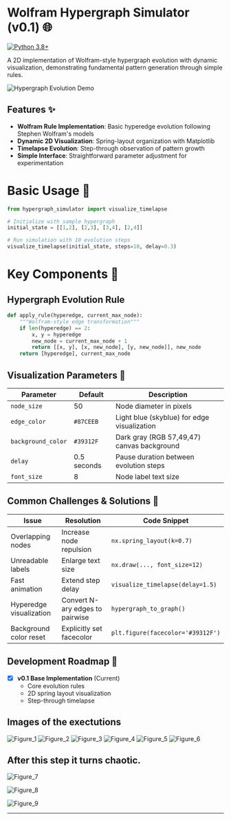 # Wolfram Hypergraph Simulator (v0.1) 🌐

[![Python 3.8+](https://img.shields.io/badge/Python-3.8%2B-blue)](https://www.python.org/)


A 2D implementation of Wolfram-style hypergraph evolution with dynamic visualization, demonstrating fundamental pattern generation through simple rules.

![Hypergraph Evolution Demo](https://media.giphy.com/media/v1.Y2lkPTc5MGI3NjExcDl4NnB6ZGZ3M2V4M2V5dW4wdjJ3eW1qY2Z6eGp4M3BvZ2l2eHZ0eSZlcD12MV9pbnRlcm5hbF9naWZfYnlfaWQmY3Q9Zw/ftAyb0CG1FNAIZt4SO/giphy.gif)

## Features ✨
- **Wolfram Rule Implementation**: Basic hyperedge evolution following Stephen Wolfram's models
- **Dynamic 2D Visualization**: Spring-layout organization with Matplotlib
- **Timelapse Evolution**: Step-through observation of pattern growth
- **Simple Interface**: Straightforward parameter adjustment for experimentation

# Basic Usage 🚀
```python
from hypergraph_simulator import visualize_timelapse

# Initialize with sample hypergraph
initial_state = [[1,2], [2,3], [3,4], [2,4]]

# Run simulation with 10 evolution steps
visualize_timelapse(initial_state, steps=10, delay=0.3)
```
# Key Components 🔧
## Hypergraph Evolution Rule
```python
def apply_rule(hyperedge, current_max_node):
    """Wolfram-style edge transformation"""
    if len(hyperedge) == 2:
        x, y = hyperedge
        new_node = current_max_node + 1
        return [[x, y], [x, new_node], [y, new_node]], new_node
    return [hyperedge], current_max_node
```

## Visualization Parameters 🔧  
| Parameter          | Default      | Description                                  |  
|--------------------|--------------|----------------------------------------------|  
| `node_size`        | 50           | Node diameter in pixels                      |  
| `edge_color`       | `#87CEEB`    | Light blue (skyblue) for edge visualization  |  
| `background_color` | `#39312F`    | Dark gray (RGB 57,49,47) canvas background    |  
| `delay`            | 0.5 seconds  | Pause duration between evolution steps       |  
| `font_size`        | 8            | Node label text size                         |  

## Common Challenges & Solutions 🚨  
| Issue                      | Resolution                                  | Code Snippet                          |  
|----------------------------|---------------------------------------------|---------------------------------------|  
| Overlapping nodes          | Increase node repulsion                    | `nx.spring_layout(k=0.7)`             |  
| Unreadable labels          | Enlarge text size                          | `nx.draw(..., font_size=12)`          |  
| Fast animation             | Extend step delay                          | `visualize_timelapse(delay=1.5)`      |  
| Hyperedge visualization    | Convert N-ary edges to pairwise            | `hypergraph_to_graph()`               |  
| Background color reset     | Explicitly set facecolor                   | `plt.figure(facecolor='#39312F')`     |  

## Development Roadmap 🧭  
- [x] **v0.1 Base Implementation** (Current)  
  - Core evolution rules  
  - 2D spring layout visualization  
  - Step-through timelapse  
  
## Images of the exectutions

![Figure_1](https://github.com/user-attachments/assets/8e77c3be-c5a6-48b7-9963-4d9f9e591b64)
![Figure_2](https://github.com/user-attachments/assets/220ae338-996a-4a26-8e5d-aa82ec2826cb)
![Figure_3](https://github.com/user-attachments/assets/e21db71c-dca7-42cc-a53b-77401a0552c7)
![Figure_4](https://github.com/user-attachments/assets/43a73fa2-d248-47f8-9441-e4bf746194b9)
![Figure_5](https://github.com/user-attachments/assets/16646597-246d-4d2f-894b-d3dad92f6807)
![Figure_6](https://github.com/user-attachments/assets/3b656fa7-dbdf-49a3-a151-99a2535add95)

## After this step it turns chaotic.
![Figure_7](https://github.com/user-attachments/assets/d17c872a-1483-454f-87fe-e3d9ef3819e4)

![Figure_8](https://github.com/user-attachments/assets/9d2ae298-51a9-403c-a48f-5c8c6c24e55a)

![Figure_9](https://github.com/user-attachments/assets/a0ac07ee-4f19-40fd-972b-b266d1a40ef3)


--- 
  

